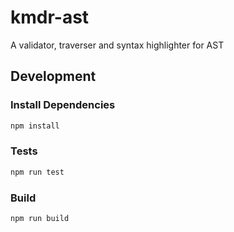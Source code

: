 # kmdr-ast

A validator, traverser and syntax highlighter for AST

## Development

### Install Dependencies

```bash
npm install
```

### Tests

```bash
npm run test
```

### Build

```bash
npm run build
```
